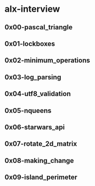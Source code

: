 # alx-interview

## 0x00-pascal_triangle
## 0x01-lockboxes
## 0x02-minimum_operations
## 0x03-log_parsing
## 0x04-utf8_validation
## 0x05-nqueens
## 0x06-starwars_api
## 0x07-rotate_2d_matrix
## 0x08-making_change
## 0x09-island_perimeter
